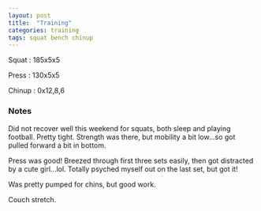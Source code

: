 ```yaml
---
layout: post
title:  "Training"
categories: training
tags: squat bench chinup
---
```


Squat       :   185x5x5

Press       :   130x5x5

Chinup      :   0x12,8,6

### Notes

Did not recover well this weekend for squats, both sleep and playing football.
Pretty tight. Strength was there, but mobility a bit low...so got pulled
forward a bit in bottom.

Press was good! Breezed through first three sets easily, then got distracted by
a cute girl...lol. Totally psyched myself out on the last set, but got it!

Was pretty pumped for chins, but good work.

Couch stretch.
